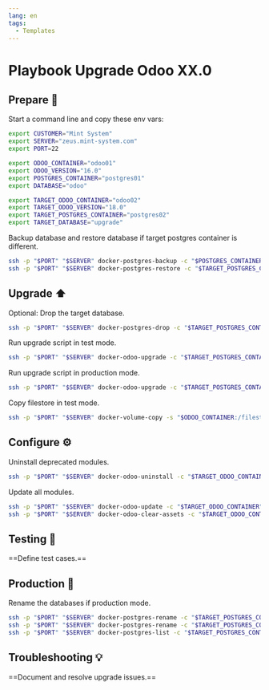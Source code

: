 ```yaml
---
lang: en
tags:
  - Templates
---
```

# Playbook Upgrade Odoo XX.0

## Prepare 📝

Start a command line and copy these env vars:

```bash
export CUSTOMER="Mint System"
export SERVER="zeus.mint-system.com"
export PORT=22

export ODOO_CONTAINER="odoo01"
export ODOO_VERSION="16.0"
export POSTGRES_CONTAINER="postgres01"
export DATABASE="odoo"

export TARGET_ODOO_CONTAINER="odoo02"
export TARGET_ODOO_VERSION="18.0"
export TARGET_POSTGRES_CONTAINER="postgres02"
export TARGET_DATABASE="upgrade"
```

Backup database and restore database if target postgres container is different.

```bash
ssh -p "$PORT" "$SERVER" docker-postgres-backup -c "$POSTGRES_CONTAINER" -d "$DATABASE"
ssh -p "$PORT" "$SERVER" docker-postgres-restore -c "$TARGET_POSTGRES_CONTAINER" -d "$DATABASE" -f "/var/tmp/$POSTGRES_CONTAINER/$DATABASE.sql" -r
```

## Upgrade ⬆️

Optional: Drop the target database.

```bash
ssh -p "$PORT" "$SERVER" docker-postgres-drop -c "$TARGET_POSTGRES_CONTAINER" -d "$TARGET_DATABASE"
```

Run upgrade script in test mode.

```bash
ssh -p "$PORT" "$SERVER" docker-odoo-upgrade -c "$TARGET_POSTGRES_CONTAINER" -d "$DATABASE" -s "$ODOO_VERSION" -n "$TARGET_DATABASE" -t "$TARGET_ODOO_VERSION"
```

Run upgrade script in production mode.

```bash
ssh -p "$PORT" "$SERVER" docker-odoo-upgrade -c "$TARGET_POSTGRES_CONTAINER" -d "$DATABASE" -s "$ODOO_VERSION" -n "$TARGET_DATABASE" -t "$TARGET_ODOO_VERSION" -m production
```

Copy filestore in test mode.

```bash
ssh -p "$PORT" "$SERVER" docker-volume-copy -s "$ODOO_CONTAINER:/filestore/$DATABASE" -t "$TARGET_ODOO_CONTAINER:/filestore/$TARGET_DATABASE" -f
```

## Configure ⚙️

Uninstall deprecated modules.

```bash
ssh -p "$PORT" "$SERVER" docker-odoo-uninstall -c "$TARGET_ODOO_CONTAINER" -d "$TARGET_DATABASE" -u project_task_all_menu
```

Update all modules.

```bash
ssh -p "$PORT" "$SERVER" docker-odoo-update -c "$TARGET_ODOO_CONTAINER" -d "$TARGET_DATABASE" -u base
ssh -p "$PORT" "$SERVER" docker-odoo-clear-assets -c "$TARGET_ODOO_CONTAINER" -d "$TARGET_DATABASE"
```

## Testing 🔬

==Define test cases.==

## Production 🚀

Rename the databases if production mode.

```bash
ssh -p "$PORT" "$SERVER" docker-postgres-rename -c "$TARGET_POSTGRES_CONTAINER" -s "$DATABASE" -t "${DATABASE}-old"
ssh -p "$PORT" "$SERVER" docker-postgres-rename -c "$TARGET_POSTGRES_CONTAINER" -s "$TARGET_DATABASE" -t "$DATABASE"
ssh -p "$PORT" "$SERVER" docker-postgres-list -c "$TARGET_POSTGRES_CONTAINER"
```

## Troubleshooting 💡

==Document and resolve upgrade issues.==